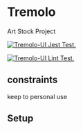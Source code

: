 # Tremolo

Art Stock Project

[![Tremolo-UI Jest Test.](https://github.com/naohito-T/Tremolo/actions/workflows/test.yml/badge.svg)](https://github.com/naohito-T/Tremolo/actions/workflows/test.yml)

[![Tremolo-UI Lint Test.](https://github.com/naohito-T/Tremolo/actions/workflows/lint.yml/badge.svg)](https://github.com/naohito-T/Tremolo/actions/workflows/lint.yml)

## constraints

keep to personal use

## Setup